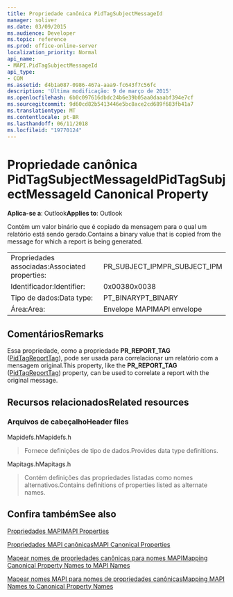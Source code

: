 ```yaml
---
title: Propriedade canônica PidTagSubjectMessageId
manager: soliver
ms.date: 03/09/2015
ms.audience: Developer
ms.topic: reference
ms.prod: office-online-server
localization_priority: Normal
api_name:
- MAPI.PidTagSubjectMessageId
api_type:
- COM
ms.assetid: d4b1a087-0986-467a-aaa9-fc643f7c56fc
description: 'Última modificação: 9 de março de 2015'
ms.openlocfilehash: 6b0c097616dbdc24b6e39b05aa0daaabf394e7cf
ms.sourcegitcommit: 9d60cd82b5413446e5bc8ace2cd689f683fb41a7
ms.translationtype: MT
ms.contentlocale: pt-BR
ms.lasthandoff: 06/11/2018
ms.locfileid: "19770124"
---
```

# <a name="pidtagsubjectmessageid-canonical-property"></a><span data-ttu-id="a17a9-103">Propriedade canônica PidTagSubjectMessageId</span><span class="sxs-lookup"><span data-stu-id="a17a9-103">PidTagSubjectMessageId Canonical Property</span></span>

  
  
<span data-ttu-id="a17a9-104">**Aplica-se a**: Outlook</span><span class="sxs-lookup"><span data-stu-id="a17a9-104">**Applies to**: Outlook</span></span> 
  
<span data-ttu-id="a17a9-105">Contém um valor binário que é copiado da mensagem para o qual um relatório está sendo gerado.</span><span class="sxs-lookup"><span data-stu-id="a17a9-105">Contains a binary value that is copied from the message for which a report is being generated.</span></span> 
  
|||
|:-----|:-----|
|<span data-ttu-id="a17a9-106">Propriedades associadas:</span><span class="sxs-lookup"><span data-stu-id="a17a9-106">Associated properties:</span></span>  <br/> |<span data-ttu-id="a17a9-107">PR_SUBJECT_IPM</span><span class="sxs-lookup"><span data-stu-id="a17a9-107">PR_SUBJECT_IPM</span></span>  <br/> |
|<span data-ttu-id="a17a9-108">Identificador:</span><span class="sxs-lookup"><span data-stu-id="a17a9-108">Identifier:</span></span>  <br/> |<span data-ttu-id="a17a9-109">0x0038</span><span class="sxs-lookup"><span data-stu-id="a17a9-109">0x0038</span></span>  <br/> |
|<span data-ttu-id="a17a9-110">Tipo de dados:</span><span class="sxs-lookup"><span data-stu-id="a17a9-110">Data type:</span></span>  <br/> |<span data-ttu-id="a17a9-111">PT_BINARY</span><span class="sxs-lookup"><span data-stu-id="a17a9-111">PT_BINARY</span></span>  <br/> |
|<span data-ttu-id="a17a9-112">Área:</span><span class="sxs-lookup"><span data-stu-id="a17a9-112">Area:</span></span>  <br/> |<span data-ttu-id="a17a9-113">Envelope MAPI</span><span class="sxs-lookup"><span data-stu-id="a17a9-113">MAPI envelope</span></span>  <br/> |
   
## <a name="remarks"></a><span data-ttu-id="a17a9-114">Comentários</span><span class="sxs-lookup"><span data-stu-id="a17a9-114">Remarks</span></span>

<span data-ttu-id="a17a9-115">Essa propriedade, como a propriedade **PR_REPORT_TAG** ([PidTagReportTag](pidtagreporttag-canonical-property.md)), pode ser usada para correlacionar um relatório com a mensagem original.</span><span class="sxs-lookup"><span data-stu-id="a17a9-115">This property, like the **PR_REPORT_TAG** ([PidTagReportTag](pidtagreporttag-canonical-property.md)) property, can be used to correlate a report with the original message.</span></span> 
  
## <a name="related-resources"></a><span data-ttu-id="a17a9-116">Recursos relacionados</span><span class="sxs-lookup"><span data-stu-id="a17a9-116">Related resources</span></span>

### <a name="header-files"></a><span data-ttu-id="a17a9-117">Arquivos de cabeçalho</span><span class="sxs-lookup"><span data-stu-id="a17a9-117">Header files</span></span>

<span data-ttu-id="a17a9-118">Mapidefs.h</span><span class="sxs-lookup"><span data-stu-id="a17a9-118">Mapidefs.h</span></span>
  
> <span data-ttu-id="a17a9-119">Fornece definições de tipo de dados.</span><span class="sxs-lookup"><span data-stu-id="a17a9-119">Provides data type definitions.</span></span>
    
<span data-ttu-id="a17a9-120">Mapitags.h</span><span class="sxs-lookup"><span data-stu-id="a17a9-120">Mapitags.h</span></span>
  
> <span data-ttu-id="a17a9-121">Contém definições das propriedades listadas como nomes alternativos.</span><span class="sxs-lookup"><span data-stu-id="a17a9-121">Contains definitions of properties listed as alternate names.</span></span>
    
## <a name="see-also"></a><span data-ttu-id="a17a9-122">Confira também</span><span class="sxs-lookup"><span data-stu-id="a17a9-122">See also</span></span>



[<span data-ttu-id="a17a9-123">Propriedades MAPI</span><span class="sxs-lookup"><span data-stu-id="a17a9-123">MAPI Properties</span></span>](mapi-properties.md)
  
[<span data-ttu-id="a17a9-124">Propriedades MAPI canônicas</span><span class="sxs-lookup"><span data-stu-id="a17a9-124">MAPI Canonical Properties</span></span>](mapi-canonical-properties.md)
  
[<span data-ttu-id="a17a9-125">Mapear nomes de propriedades canônicas para nomes MAPI</span><span class="sxs-lookup"><span data-stu-id="a17a9-125">Mapping Canonical Property Names to MAPI Names</span></span>](mapping-canonical-property-names-to-mapi-names.md)
  
[<span data-ttu-id="a17a9-126">Mapear nomes MAPI para nomes de propriedades canônicas</span><span class="sxs-lookup"><span data-stu-id="a17a9-126">Mapping MAPI Names to Canonical Property Names</span></span>](mapping-mapi-names-to-canonical-property-names.md)

